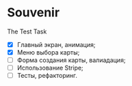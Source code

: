 # Souvenir
The Test Task
- [x] Главный экран, анимация;
- [x] Меню выбора карты;
- [ ] Форма создания карты, валиадация;
- [ ] Использование Stripe;
- [ ] Тесты, рефакторинг.
